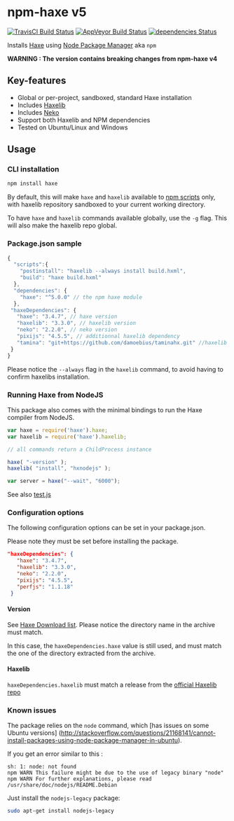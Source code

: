 # npm-haxe v5
[![TravisCI Build Status](https://travis-ci.org/HaxeFoundation/npm-haxe.svg?branch=master)](https://travis-ci.org/HaxeFoundation/npm-haxe)
[![AppVeyor Build Status](https://ci.appveyor.com/api/projects/status/github/HaxeFoundation/npm-haxe?branch=master&svg=true)](https://ci.appveyor.com/project/HaxeFoundation/npm-haxe)
[![dependencies Status](https://david-dm.org/HaxeFoundation/npm-haxe/status.svg)](https://david-dm.org/HaxeFoundation/npm-haxe)

Installs [Haxe](http://haxe.org) using [Node Package Manager](https://www.npmjs.com/) aka `npm` 

**WARNING : The version contains breaking changes from npm-haxe v4**

## Key-features

* Global or per-project, sandboxed, standard Haxe installation
* Includes [Haxelib](http://lib.haxe.org/)
* Includes [Neko](https://nekovm.org)
* Support both Haxelib and NPM dependencies 
* Tested on Ubuntu/Linux and Windows

## Usage

### CLI installation

```bash
npm install haxe
```

By default, this will make `haxe` and `haxelib` available to [npm scripts](https://docs.npmjs.com/misc/scripts) only,
with haxelib repository sandboxed to your current working directory.

To have `haxe` and `haxelib` commands available globally, use the `-g` flag.
This will also make the haxelib repo global.

### Package.json sample

```js
{
  "scripts":{
    "postinstall": "haxelib --always install build.hxml",
    "build": "haxe build.hxml"
  },
  "dependencies": {
    "haxe": "^5.0.0" // the npm haxe module
  },
 "haxeDependencies": {
   "haxe": "3.4.7", // haxe version
   "haxelib": "3.3.0", // haxelib version
   "neko": "2.2.0", // neko version
   "pixijs": "4.5.5", // additionnal haxelib dependency
   "tamina": "git+https://github.com/damoebius/taminahx.git" //haxelib git dependency
 }
}
```

Please notice the `--always` flag in the `haxelib` command, to avoid having to confirm haxelibs installation.

### Running Haxe from NodeJS

This package also comes with the minimal bindings to run the Haxe compiler from NodeJS.


```js
var haxe = require('haxe').haxe;
var haxelib = require('haxe').haxelib;

// all commands return a ChildProcess instance

haxe( "-version" );
haxelib( "install", "hxnodejs" );

var server = haxe("--wait", "6000");
```

See also [test.js](https://github.com/HaxeFoundation/npm-haxe/blob/master/test/test.js)


### Configuration options

The following configuration options can be set in your package.json. 

Please note they must be set before installing the package.

```json
"haxeDependencies": {
   "haxe": "3.4.7",
   "haxelib": "3.3.0",
   "neko": "2.2.0",
   "pixijs": "4.5.5",
   "perfjs": "1.1.18"
 }
```

#### Version

See [Haxe Download list](http://haxe.org/download/list/).
Please notice the directory name in the archive must match.

In this case, the `haxeDependencies.haxe` value is still used, and must match the one of the directory extracted from the archive.

#### Haxelib

`haxeDependencies.haxelib` must match a release from the [official Haxelib repo](https://github.com/HaxeFoundation/haxelib/releases)

### Known issues

The package relies on the `node` command, which [has issues on some Ubuntu versions] (http://stackoverflow.com/questions/21168141/cannot-install-packages-using-node-package-manager-in-ubuntu).

If you get an error similar to this :
```
sh: 1: node: not found
npm WARN This failure might be due to the use of legacy binary "node"
npm WARN For further explanations, please read /usr/share/doc/nodejs/README.Debian
```
Just install the `nodejs-legacy` package:
```bash
sudo apt-get install nodejs-legacy
```
